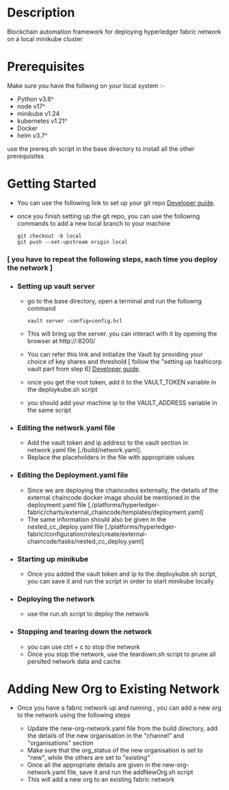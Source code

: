 
# Description
Blockchain automation framework for deploying hyperledger fabric network on a local minikube cluster


# Prerequisites

  Make sure you have the follwing on your local system :- 
  - Python v3.6^
  - node v17^
  - minikube v1.24
  - kubernetes v1.21^
  - Docker 
  - helm v3.7^


use the prereq.sh script in the base directory to install all the other prerequisites

# Getting Started


  - You can use the following link to set up your git repo [Developer guide](https://blockchain-automation-framework.readthedocs.io/en/develop/developer/dev_prereq.html).

  - once you finish setting up the git repo, you can use the following commands to add a new local branch to your machine
  
        git checkout -b local
        git push --set-upstream origin local 


  ###  [ you have to repeat the following steps, each time you deploy the network ]

  - ### Setting up vault server

      - go to the base directory, open a terminal and run the followng command
        
            vault server -config=config.hcl
      
      - This will bring up the server. you can interact with it by opening the browser at http://<local-machine-ip>:8200/
      
      - You can refer this link and initialize the Vault by providing your choice of key shares and threshold [ follow the "setting up hashicorp vault part from step 6] [Developer guide](https://blockchain-automation-framework.readthedocs.io/en/develop/developer/dev_prereq.html).

      - once you get the root token, add it to the VAULT_TOKEN variable in the deploykube.sh script
      - you should add your machine ip to the VAULT_ADDRESS variable in the same script
    
  - ### Editing the network.yaml file
  
      - Add the vault token and ip address to the vault section in network.yaml file [./build/network.yaml].
      - Replace the placeholders in the file with appropriate values

  - ### Editing the Deployment.yaml file
  
      - Since we are deploying the chaincodes externally, the details of the external chaincode docker image should be mentioned in the deployment.yaml file 
        [./platforms/hyperledger-fabric/charts/external_chaincode/templates/deployment.yaml]
      - The same information should also be given in the nested_cc_deploy.yaml file 
        [./platforms/hyperledger-fabric/configuration/roles/create/external-chaincode/tasks/nested_cc_deploy.yaml]


  - ### Starting up minikube

      - Once you added the vault token and ip to the deploykube.sh script, you can save it and run the script in order to start minikube locally

  - ### Deploying the network

    - use the run.sh script to deploy the network

  - ### Stopping and tearing down the network

    - you can use ctrl + c to stop the network
    - Once you stop the network, use the teardown.sh script to prune all persited network data and cache


# Adding New Org to Existing Network

  - Once you have a fabric network up and running , you can add a new org to the network using the following steps

    - Update the new-org-network.yaml file from the build directory, add the details of the new organisation in the "channel" and "organisations" section
    - Make sure that the org_status of the new organisation is set to "new", while the others are set to "existing"
    - Once all the appropriate details are given in the new-org-network.yaml file, save it and run the addNewOrg.sh script
    - This will add a new org to an existing fabric network
